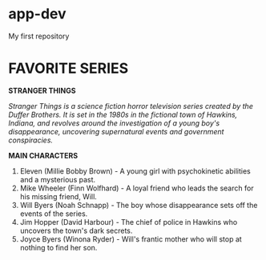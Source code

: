 # app-dev
My first repository

# FAVORITE SERIES
**STRANGER THINGS**

*Stranger Things is a science fiction horror television series created by the Duffer Brothers. It is set in the 1980s in the fictional town of Hawkins, Indiana, and revolves around the investigation of a young boy's disappearance, uncovering supernatural events and government conspiracies.*

**MAIN CHARACTERS**

1. Eleven (Millie Bobby Brown) - A young girl with psychokinetic abilities and a mysterious past.
2. Mike Wheeler (Finn Wolfhard) - A loyal friend who leads the search for his missing friend, Will.
3. Will Byers (Noah Schnapp) - The boy whose disappearance sets off the events of the series.
4. Jim Hopper (David Harbour) - The chief of police in Hawkins who uncovers the town's dark secrets.
5. Joyce Byers (Winona Ryder) - Will's frantic mother who will stop at nothing to find her son.
   

